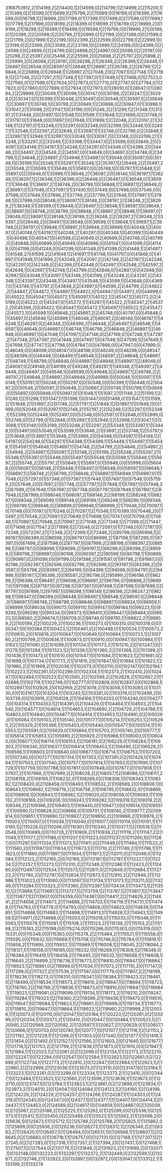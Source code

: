 3168753912,2|1|14199,2|2|14400,1|2|14599,0|2|14799,1|2|14999,2|2|15200,1|2|15399,0|2|15599,0|1|15699,1|2|15799,2|2|15999,1|0|16199,0|2|16399,2|1|16599,0|0|16799,1|2|16999,2|0|17199,0|1|17399,1|1|17499,0|2|17599,0|1|17699,1|0|17799,1|2|17999,0|0|18199,2|2|18399,0|1|18599,2|1|18799,0|2|18999,2|0|19199,2|1|19299,1|2|19399,1|1|19499,1|0|19599,1|2|19799,0|0|19999,2|1|20199,0|1|20399,2|2|20599,0|2|20799,2|1|20999,0|1|21199,2|0|21399,0|0|21599,0|2|21799,2|0|21999,1|2|22199,1|0|22399,2|2|22599,0|0|22799,1|2|22999,1|0|23199,0|2|23399,2|0|23599,2|2|23799,1|0|23999,1|2|24199,0|0|24399,0|2|24599,0|0|24699,0|2|24799,0|0|24898,0|2|24997,0|0|25098,0|2|25197,0|0|25298,2|2|25397,2|0|25498,2|2|25599,2|0|25698,2|2|25797,2|0|25898,2|2|25999,2|0|26098,2|2|26197,2|0|26298,2|1|26349,2|2|26399,1|2|26448,1|1|26497,1|0|26548,0|0|26597,0|1|26648,1|1|26697,2|1|26748,2|2|26799,1|2|26848,0|2|26899,0|1|26948,1|1|26997,2|1|27048,2|0|27097,1|0|27148,1|1|27199,1|2|27248,2|2|27297,2|1|27348,1|1|27397,0|1|27448,0|1|27486,0|1|27523,0|1|27560,0|1|27599,0|1|27634,0|1|27673,0|1|27710,0|1|27747,0|1|27784,0|1|27823,0|1|27860,0|1|27899,0|1|27934,0|1|27973,0|1|28010,0|1|28047,0|1|28084,2|2|29999,1|2|30049,1|1|30098,1|0|30147,0|0|30198,2|2|30247,1|2|30298,0|2|30347,0|1|30399,1|1|30448,2|1|30497,0|0|30548,0|1|30597,0|2|30648,1|2|30697,1|1|30748,1|0|30799,2|2|30849,1|2|30898,0|2|30947,0|1|30998,1|1|31047,2|1|31098,2|0|31147,1|0|31199,0|0|31248,2|2|31299,1|2|31348,1|1|31397,2|1|31448,2|0|31497,1|0|31548,1|0|31599,1|1|31648,1|2|31699,0|2|31748,0|2|31797,0|1|31848,0|0|31897,1|0|31948,1|1|31999,1|2|32048,2|2|32097,2|1|32148,1|1|32197,0|1|32248,0|1|32297,0|0|32348,0|0|32399,1|0|32448,1|0|32497,1|1|32548,1|2|32597,2|2|32648,2|1|32697,1|1|32748,0|1|32799,0|2|32848,1|2|32897,1|1|32948,1|1|32997,1|0|33048,1|0|33097,2|0|33148,2|0|33199,2|1|33248,2|1|33297,2|2|33349,1|2|33398,1|1|33447,0|2|33599,0|0|33849,2|0|34097,1|0|34148,1|1|34197,1|2|34248,1|2|34297,0|1|34348,0|1|34399,2|0|34448,2|0|34497,2|2|34548,2|2|34597,0|0|34648,0|0|34697,0|2|34748,0|2|34799,1|2|34848,2|2|34897,2|1|34948,1|1|34997,0|1|35048,0|0|35097,0|0|35148,1|0|35199,1|0|35248,1|1|35297,1|1|35348,1|2|35397,1|2|35448,2|2|35497,2|2|35548,2|1|35599,1|1|35648,0|1|35697,0|0|35748,1|0|35797,1|1|35848,1|2|35897,0|2|35948,0|1|35999,1|1|36048,2|1|36097,2|0|36148,1|0|36197,1|1|36248,1|1|36297,1|2|36348,1|2|36399,0|2|36448,0|2|36497,0|1|36548,0|1|36597,1|1|36648,1|1|36697,2|1|36748,2|0|36799,1|0|36848,1|1|36897,1|2|36948,0|2|36997,0|1|37048,0|1|37097,1|1|37400,1|0|37449,1|0|37498,0|0|37549,0|0|37598,0|1|37649,1|1|37698,2|1|37749,2|2|37799,1|2|37848,1|1|37897,1|1|37948,1|0|37999,0|0|38048,0|1|38097,1|1|38148,2|0|38197,2|1|38248,2|2|38299,2|1|38348,1|1|38399,0|1|38448,0|2|38497,1|2|38548,1|1|38597,1|0|38648,1|0|38697,1|0|38748,2|0|38799,2|0|38848,2|1|38897,2|1|38948,1|1|38997,0|1|39048,0|2|39097,1|2|39148,1|2|39199,2|2|39248,2|2|39297,2|1|39348,2|1|39397,2|0|39448,2|0|39497,1|0|39548,0|0|39599,0|1|39648,1|1|39697,1|2|39748,0|2|39797,0|1|39848,1|1|39897,2|1|39948,2|0|39999,1|0|40048,1|2|40097,0|2|40148,0|1|40197,1|1|40248,2|1|40297,0|0|40348,1|0|40399,1|0|40449,1|0|40498,1|0|40547,1|0|40598,0|2|40649,0|2|40699,0|2|40748,0|2|40799,0|2|40848,0|0|40899,0|0|40949,0|0|40998,0|0|41047,0|0|41099,0|0|41148,0|0|41199,0|0|41248,0|0|41299,0|0|41348,0|1|41399,0|2|41448,1|2|41497,1|1|41548,2|1|41599,2|2|41648,1|2|41697,1|1|41748,1|0|41797,0|0|41848,0|1|41897,1|1|41948,1|1|41999,2|1|42048,2|1|42097,2|2|42148,2|2|42197,1|2|42248,1|2|42297,0|2|42348,0|2|42399,0|1|42448,0|1|42497,1|1|42548,2|1|42597,2|0|42648,1|0|42697,1|1|42748,1|2|42799,0|2|42848,0|1|42897,0|0|42948,1|0|42997,1|0|43048,1|1|43097,1|1|43148,2|1|43199,2|1|43248,2|2|43297,2|2|43348,1|2|43397,1|2|43448,1|1|43497,1|1|43548,1|0|43599,1|0|43648,0|0|43697,0|1|43748,1|1|43797,2|1|43848,2|2|43897,0|1|44599,2|2|44799,2|2|44822,2|1|44847,2|1|44872,1|1|44897,1|1|44922,0|1|44947,0|1|44972,0|0|44999,0|0|45022,1|0|45047,1|0|45072,1|1|45097,1|1|45122,1|2|45147,1|2|45172,0|2|45199,0|2|45222,0|1|45247,0|1|45272,1|1|45297,1|1|45322,2|1|45347,2|1|45372,2|0|45399,2|0|45422,1|0|45447,1|0|45472,1|1|45497,1|1|45522,1|2|45547,1|2|45572,1|0|45599,1|0|45648,2|2|45697,2|2|45748,0|0|45797,0|0|45848,0|1|45897,0|2|45948,1|2|45999,1|1|46048,2|1|46097,2|0|46148,1|0|46197,1|1|46248,1|2|46297,0|2|46348,2|0|46399,2|1|46448,2|2|46497,1|2|46548,1|1|46597,1|0|46648,0|0|46697,0|1|46748,1|1|46799,2|1|46848,2|2|46897,1|2|46948,0|0|46997,1|0|47048,1|1|47097,1|2|47148,0|2|47199,0|1|47248,1|1|47297,2|1|47348,2|1|47397,2|0|47448,2|0|47497,1|0|47548,1|0|47599,1|2|47649,1|2|47698,1|2|47747,1|2|47798,0|0|47847,0|0|47898,0|0|47947,0|0|47999,0|0|48049,0|0|48098,0|0|48147,0|0|48198,0|0|48249,0|0|48298,0|0|48347,0|0|48399,0|0|48448,1|0|48499,1|1|48548,1|2|48597,2|2|48648,2|1|48697,2|1|48748,1|1|48799,0|1|48848,0|0|48897,1|0|48948,1|1|48997,1|2|49048,0|2|49097,0|2|49148,0|1|49199,0|1|49248,1|1|49297,1|1|49348,2|1|49397,2|1|49448,2|0|49497,2|0|49548,1|0|49599,0|0|49648,0|2|49697,1|2|49748,2|2|49797,2|1|49848,2|1|49897,2|0|49948,2|0|49999,1|0|50048,1|0|50097,1|1|50148,1|1|50197,0|1|50248,0|1|50297,0|0|50348,0|0|50399,1|1|50448,0|2|50497,2|0|50548,2|1|50597,2|1|50648,2|2|50697,2|2|50748,1|1|50799,1|1|50848,0|0|50897,0|0|50948,0|1|50997,0|1|51048,1|1|51097,2|1|51148,2|2|51199,1|2|51249,1|2|51298,1|1|51347,1|1|51398,1|0|51447,0|0|51498,0|1|51547,1|1|51599,2|1|51648,2|1|51697,2|2|51748,2|2|51797,1|2|51848,1|2|51897,1|1|51948,1|0|51999,0|0|52048,0|1|52097,1|1|52148,2|1|52197,2|2|52248,1|2|52297,1|1|52348,1|1|52399,1|0|52448,1|0|52497,0|0|52548,0|0|52597,0|1|52648,0|1|52699,0|1|52748,0|1|52799,0|1|52848,0|1|52897,1|2|52949,1|2|52998,1|2|53047,1|2|53098,1|1|53149,1|0|53199,2|0|53248,2|1|53297,2|2|53348,1|2|53397,1|1|53448,1|0|53497,0|0|53548,0|1|53599,1|1|53648,2|1|53697,2|2|53748,1|2|53797,0|2|53848,0|1|53897,1|1|53948,2|1|53999,2|0|54048,1|0|54097,1|1|54148,1|2|54197,0|2|54248,0|1|54297,1|1|54348,1|1|54399,1|1|54448,1|1|54497,1|1|54548,1|1|54597,1|1|54648,1|1|54697,1|1|54748,2|2|54799,2|2|54848,2|2|54897,2|2|54948,2|2|54997,1|2|55097,1|2|55148,2|2|55199,2|2|55248,2|1|55297,2|1|55348,1|1|55397,0|1|55448,0|0|55497,1|0|55548,1|0|55599,1|1|55648,1|1|55697,2|2|55748,2|2|55797,2|1|55848,1|1|55897,0|1|55948,0|0|55999,0|0|56048,0|0|56097,1|0|56148,2|1|56448,1|1|56497,0|1|56548,0|0|56597,1|0|56648,1|1|56697,1|2|56748,2|2|56799,2|1|56848,2|1|56897,1|1|56948,1|1|56997,0|1|57048,0|2|57297,0|1|57348,0|1|57397,1|1|57448,1|1|57497,1|0|57548,1|0|57599,2|0|57648,2|0|57697,2|1|57748,2|2|57797,1|2|57848,1|1|57897,1|0|57948,2|2|67599,2|1|67648,1|1|67697,0|1|67748,0|0|67797,1|0|67848,1|1|67897,1|2|67948,0|2|67999,0|1|68048,1|1|68097,2|1|68148,2|2|68199,1|2|68248,1|1|68297,1|0|68348,2|1|69099,1|1|69148,0|2|69199,1|2|69248,1|1|69299,1|0|69348,2|2|69799,1|2|69848,0|2|69899,0|1|69948,1|1|69999,2|1|70048,2|0|70097,1|0|70148,0|0|70197,0|1|70248,0|2|70297,1|2|70348,1|1|70399,1|0|70448,2|0|70497,2|1|70548,2|2|70597,1|2|70649,1|1|70698,1|0|70747,0|0|70799,0|1|70848,1|1|70897,1|2|70948,2|2|70997,2|2|71048,2|2|71349,1|2|71398,0|2|71447,0|1|71498,0|0|71547,2|2|71999,1|2|72048,0|2|72097,0|1|72148,0|0|72197,1|0|72248,2|0|72297,2|1|72348,2|2|72399,1|2|72448,2|2|85799,0|0|85998,1|2|86197,1|0|86399,0|2|86598,2|0|86797,0|0|86999,2|1|87198,1|1|87299,0|1|87397,0|0|87499,2|2|87598,0|2|87797,1|0|87999,2|2|88198,0|1|88397,2|0|88598,1|2|88797,0|0|88998,1|1|89099,2|1|89197,1|2|89299,0|2|89398,2|2|89599,0|1|89798,2|1|89997,0|0|90198,2|0|90397,2|2|90599,1|0|90798,1|1|90899,1|2|90997,0|2|91099,0|0|91199,0|2|91398,2|2|91597,0|1|91798,2|1|91997,0|0|92198,2|0|92397,1|2|92598,0|0|92799,2|1|92998,0|2|93197,1|0|93398,2|2|93597,0|1|93798,2|0|93997,2|2|94199,1|0|94399,1|2|94598,0|0|94797,0|2|94998,1|0|95197,1|2|95398,2|0|95597,2|2|95798,0|2|95999,2|1|96198,0|1|96299,2|1|96398,0|1|96497,2|1|96598,0|1|96697,2|1|96799,0|1|96898,2|1|96997,0|1|97098,1|2|97197,1|0|97298,1|2|97397,1|0|97498,1|2|97599,1|0|97698,1|2|97797,1|0|97898,1|2|97997,1|0|98098,1|1|98149,1|2|98198,2|2|98247,2|1|98298,1|1|98347,0|1|98399,0|0|98448,1|0|98497,1|1|98548,1|2|98597,0|2|98648,0|1|98697,1|1|98748,2|1|98799,2|0|98848,1|0|98897,1|0|98924,1|0|98959,1|0|98999,1|0|99034,1|0|99073,1|0|99110,1|0|99147,1|0|99184,1|0|99223,1|0|99260,1|0|99299,1|0|99334,1|0|99373,1|0|99410,1|0|99447,1|0|99484,1|0|99523,1|0|99560,2|2|99674,1|2|99709,0|2|99748,0|1|99785,1|1|99822,2|1|99859,2|2|100199,2|2|100229,2|1|100236,1|1|100273,0|1|100310,0|0|100319,0|0|100347,1|0|100384,1|1|100423,1|2|100461,0|2|100499,0|1|100534,1|1|100573,2|1|100610,2|0|100619,2|0|100647,1|0|100649,1|0|100684,1|1|100723,1|2|100760,2|2|100799,2|1|100836,1|1|100873,0|1|100910,0|0|100947,1|0|100984,1|1|101023,1|2|101061,0|2|101099,0|1|101134,1|1|101173,2|1|101210,2|0|101247,1|0|101279,1|0|101284,1|1|101323,1|2|101339,1|2|101360,2|2|101368,2|2|101399,2|1|101436,1|1|101473,0|1|101510,0|0|101547,1|0|101584,1|1|101623,1|2|101661,0|2|101699,0|1|101734,1|1|101773,2|1|101810,2|0|101847,1|0|101884,1|1|101923,1|2|101960,2|2|101999,2|1|102036,1|1|102073,0|1|102110,0|0|102147,1|0|102184,1|1|102223,1|2|102261,0|2|102299,0|1|102334,1|1|102373,2|1|102410,2|0|102447,1|0|102484,1|1|102523,1|2|102560,2|2|102599,2|2|102628,2|1|102657,2|1|102688,1|1|102719,1|1|102748,0|1|102777,0|1|102808,0|0|102837,0|0|102868,1|0|102897,1|0|102928,2|0|102959,2|2|103019,2|1|103056,1|1|103093,0|1|103130,0|0|103167,1|0|103204,1|1|103243,1|2|103281,0|2|103319,0|2|103499,2|0|103739,0|0|103919,2|2|104129,2|1|104166,1|1|104203,0|1|104240,0|0|104277,1|0|104314,1|1|104353,1|2|104391,0|2|104429,0|1|104464,1|1|104503,2|1|104540,2|0|104577,1|0|104614,1|1|104653,1|2|104690,2|2|104729,2|1|104766,1|1|104803,0|1|104840,0|0|104877,1|0|104914,1|1|104953,1|2|104991,0|2|105029,0|1|105064,1|1|105103,2|1|105140,2|0|105177,1|0|105214,1|1|105253,1|2|105290,2|2|105329,2|1|105366,1|1|105403,0|1|105440,0|0|105477,1|0|105514,1|1|105553,1|2|105591,0|2|105629,0|1|105664,1|1|105703,2|1|105740,2|0|105777,1|0|105814,1|1|105853,1|2|105890,2|2|105929,2|1|105966,1|1|106003,0|1|106040,0|0|106077,1|0|106114,1|1|106153,1|2|106191,0|2|106229,0|1|106264,1|1|106303,2|1|106340,2|0|106377,1|0|106414,1|1|106453,1|2|106490,2|2|106529,2|1|106566,1|1|106603,0|1|106640,0|0|106677,1|0|106714,1|1|106753,1|1|107203,0|1|107240,0|0|107277,1|0|107314,1|1|107353,1|2|107391,0|2|107429,0|1|107464,1|1|107503,2|1|107540,2|0|107577,1|0|107614,1|1|107653,1|2|107690,1|1|107729,1|1|107759,1|0|107788,1|0|107817,0|0|107848,0|0|107877,0|1|107908,1|1|107937,2|1|107968,2|1|107999,2|2|108028,2|2|108057,1|2|108088,1|2|108117,2|2|108158,2|1|108195,1|1|108232,0|1|108269,0|0|108306,1|0|108343,1|1|108382,1|2|108420,0|2|108458,0|1|108493,1|1|108532,2|1|108569,2|0|108606,1|0|108643,1|1|108682,1|2|108719,2|2|108758,2|1|108795,1|1|108832,0|1|108869,0|0|108906,1|0|108943,1|1|108982,1|2|109020,0|2|109058,0|1|109093,1|1|109132,2|1|109169,2|0|109206,1|0|109243,1|1|109282,1|2|109319,1|2|109319,2|2|109348,2|2|109366,2|1|109403,1|1|109440,0|1|109477,0|0|109514,1|0|109551,1|1|109590,1|2|109628,0|2|109666,0|1|109701,1|1|109740,2|1|109777,2|0|109814,1|0|109851,1|1|109890,1|2|109927,2|2|109950,2|2|109966,2|1|109978,2|1|110003,1|1|110007,0|1|110038,1|1|110040,0|1|110077,0|0|110114,1|0|110151,1|1|110190,1|2|110228,0|2|110266,0|1|110301,1|1|110340,2|1|110377,1|2|110519,1|2|110548,0|0|110699,0|0|110728,2|1|110909,2|1|110938,2|2|111119,2|1|111147,2|2|111149,1|1|111177,2|1|111186,0|1|111207,1|1|111223,0|0|111237,0|1|111260,1|0|111267,0|0|111297,1|0|111334,1|1|111373,1|2|111411,0|2|111449,0|1|111484,1|1|111523,2|1|111560,2|0|111597,1|0|111634,1|1|111673,1|2|111710,2|2|111749,2|1|111786,1|1|111823,0|1|111860,0|0|111897,1|0|111934,1|1|111973,1|2|112011,0|2|112049,0|1|112084,1|1|112123,2|1|112160,2|0|112169,2|0|112197,1|0|112197,1|1|112227,1|0|112234,1|2|112257,1|1|112273,1|2|112310,2|2|112349,2|1|112386,1|1|112423,0|1|112460,0|0|112497,1|0|112534,1|1|112573,1|2|112611,0|2|112649,0|1|112684,1|1|112723,2|1|112760,2|0|112797,1|0|112834,1|1|112873,1|2|112910,2|2|112949,2|1|112986,1|1|113023,0|1|113060,0|0|113097,1|0|113134,1|1|113173,1|2|113211,0|2|113249,0|1|113284,1|1|113323,2|1|113360,2|0|113397,1|0|113434,1|1|113473,1|2|113510,1|2|113669,1|2|113697,1|2|113727,1|2|113759,1|2|113787,1|2|113817,1|2|113847,1|2|113877,1|2|113907,0|0|114359,0|0|114387,0|0|114417,2|2|114629,2|2|114641,2|2|114658,2|1|114673,2|1|114688,2|1|114703,1|1|114719,1|1|114731,1|1|114748,0|1|114763,0|1|114778,0|1|114793,0|0|114808,0|0|114823,0|0|114839,1|0|114851,1|0|114868,1|0|114883,1|1|114898,1|1|114913,1|1|114928,1|2|114943,1|2|114959,1|2|114971,0|2|114988,0|2|115003,0|2|115018,0|1|115033,0|1|115048,0|1|115063,1|1|115079,1|1|115091,1|1|115108,2|1|115123,2|1|115138,2|1|115153,2|2|115168,2|2|115183,2|2|115199,0|0|115274,0|0|115286,0|0|115303,0|0|115319,0|0|115331,0|0|115348,0|0|115363,0|0|115378,2|2|115484,2|1|115521,1|1|115558,0|1|115595,0|0|115632,1|0|115669,1|1|115708,1|2|115746,0|2|115784,0|1|115819,1|1|115858,2|1|115895,2|0|115932,1|0|115969,1|1|116008,1|2|116045,2|2|116084,2|1|116121,1|1|116158,0|1|116195,0|0|116232,1|0|116269,1|1|116308,1|2|116346,0|2|116384,0|1|116419,1|1|116458,2|1|116495,2|0|116532,1|0|116569,1|1|116608,1|2|116645,2|2|116699,2|1|116736,1|1|116773,0|1|116810,0|0|116847,1|0|116884,1|1|116923,1|2|116961,0|2|116999,0|1|117034,1|1|117073,2|1|117110,2|0|117147,0|2|117299,0|2|117327,2|1|117539,2|1|117567,0|0|117779,0|0|117807,2|2|118199,2|1|118236,1|1|118273,0|1|118310,0|0|118347,1|0|118384,1|1|118423,1|2|118461,0|2|118499,0|1|118534,1|1|118573,2|1|118610,2|0|118647,1|0|118684,1|1|118723,1|2|118760,2|2|118799,2|1|118836,1|1|118873,0|1|118910,0|0|118947,1|0|118984,1|1|119023,1|2|119061,0|2|119099,0|1|119134,1|1|119173,2|1|119210,2|0|119247,1|0|119284,1|1|119323,1|2|119360,2|2|119399,2|1|119436,1|1|119473,0|1|119510,0|0|119547,1|0|119584,1|1|119623,1|2|119661,0|2|119699,0|1|119734,1|1|119773,2|1|119810,2|0|119847,1|0|119884,1|1|119923,1|2|119960,2|2|119999,2|1|120036,1|1|120073,0|1|120110,0|0|120147,1|0|120184,1|1|120223,1|2|120261,0|2|120299,0|1|120334,1|1|120373,2|1|120410,2|0|120447,1|0|120484,1|1|120523,1|2|120560,2|2|120569,2|2|120592,2|1|120597,1|1|120627,2|1|120629,0|1|120657,1|1|120666,0|1|120703,0|0|120740,1|0|120777,1|0|121077,1|1|121116,1|2|121153,2|2|121192,2|1|121229,1|1|121266,0|1|121303,0|0|121340,1|0|121377,1|1|121416,1|2|121454,0|2|121492,0|1|121527,1|1|121566,2|1|121603,2|0|121640,1|0|121677,1|1|121716,1|2|121753,2|2|121799,2|1|121836,1|1|121873,0|1|121910,0|0|121947,1|0|121984,1|1|122023,1|2|122061,0|2|122099,0|1|122134,1|1|122173,2|1|122210,2|0|122247,1|0|122284,0|0|122547,1|0|122584,1|1|122623,1|2|122661,0|2|122699,0|1|122734,1|1|122773,2|1|122810,2|0|122847,1|0|122884,1|1|122923,1|2|122960,2|2|122999,2|1|123036,1|1|123073,0|1|123110,0|0|123147,1|0|123184,1|1|123223,1|2|123261,0|2|123299,0|1|123334,1|1|123373,2|1|123410,2|0|123447,1|0|123484,1|1|123523,1|2|123560,2|2|123599,2|1|123636,1|1|123673,0|1|123710,0|0|123747,1|0|123784,1|1|123823,1|2|123861,0|2|123899,0|1|123934,1|1|123973,2|1|124010,2|0|124047,1|0|124084,1|1|124123,1|2|124160,1|2|124199,2|2|124229,2|2|124229,2|1|124257,2|1|124266,1|1|124287,1|1|124303,0|1|124319,0|1|124340,0|0|124347,0|0|124377,1|0|124377,1|1|124407,1|0|124414,1|2|124437,1|1|124453,0|2|124589,0|2|124617,1|0|124859,1|0|124887,0|2|125039,0|2|125067,2|2|125188,2|1|125225,1|1|125262,0|1|125299,0|0|125336,1|0|125373,1|1|125412,1|2|125450,0|2|125488,0|1|125523,1|1|125562,2|1|125599,2|0|125636,1|0|125673,1|1|125712,1|2|125749,2|2|125788,2|1|125825,1|1|125862,0|1|125899,0|0|125936,2|0|126236,1|0|126273,1|1|126312,1|2|126349,2|2|126383,2|1|126420,1|1|126457,0|1|126494,0|0|126531,1|0|126568,1|1|126607,1|2|126645,0|2|126683,0|1|126718,1|1|126757,0|0|127131,1|0|127168,1|1|127207,1|2|127245,0|2|127283,0|1|127318,1|1|127357,2|1|127394,2|0|127431,1|0|127468,1|1|127507,1|2|127544,0|2|131776,1|2|131848,2|2|131923,2|1|131999,2|0|132071,1|0|132148,0|0|132223,0|1|132297,1|1|132372,2|1|132449,0|2|132599,1|2|132671,2|2|132748,2|1|132823,2|0|132897,1|0|132972,0|0|133047,0|1|133122,1|1|133199,2|1|133274
